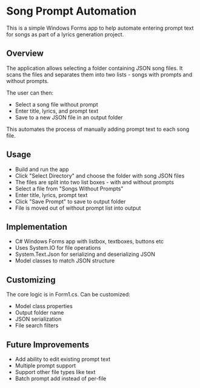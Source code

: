 # Song Prompt Automation

This is a simple Windows Forms app to help automate entering prompt text for songs as part of a lyrics generation project.

## Overview

The application allows selecting a folder containing JSON song files. It scans the files and separates them into two lists - songs with prompts and without prompts.

The user can then:

- Select a song file without prompt
- Enter title, lyrics, and prompt text
- Save to a new JSON file in an output folder

This automates the process of manually adding prompt text to each song file.

## Usage

- Build and run the app
- Click "Select Directory" and choose the folder with song JSON files 
- The files are split into two list boxes - with and without prompts
- Select a file from "Songs Without Prompts"
- Enter title, lyrics, prompt text
- Click "Save Prompt" to save to output folder
- File is moved out of without prompt list into output

## Implementation

- C# Windows Forms app with listbox, textboxes, buttons etc
- Uses System.IO for file operations
- System.Text.Json for serializing and deserializing JSON 
- Model classes to match JSON structure

## Customizing

The core logic is in Form1.cs. Can be customized:

- Model class properties
- Output folder name
- JSON serialization
- File search filters

## Future Improvements

- Add ability to edit existing prompt text
- Multiple prompt support
- Support other file types like text
- Batch prompt add instead of per-file
